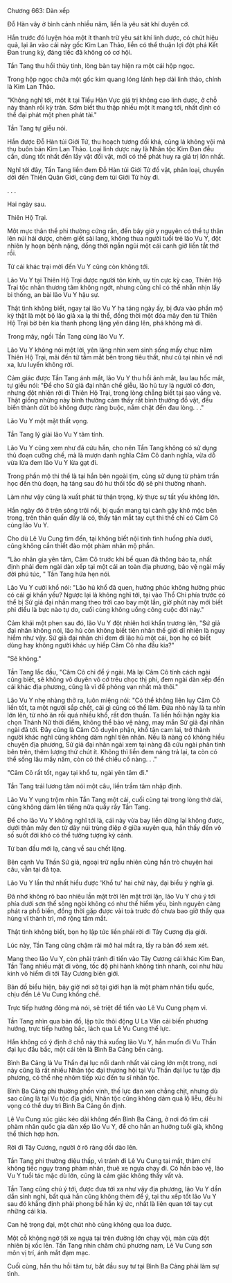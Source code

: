 




Chương 663: Dàn xếp


Đỗ Hàn vây ở bình cảnh nhiều năm, liền là yêu sát khí duyên cớ.

Hắn trước đó luyện hóa một ít thanh trừ yêu sát khí linh dược, có chút hiệu quả, lại ăn vào cái này gốc Kim Lan Thảo, liền có thể thuận lợi đột phá Kết Đan trung kỳ, đáng tiếc đã không có cơ hội.

Tần Tang thu hồi thủy tinh, lòng bàn tay hiện ra một cái hộp ngọc.

Trong hộp ngọc chứa một gốc kim quang lóng lánh hẹp dài linh thảo, chính là Kim Lan Thảo.

"Không nghĩ tới, một ít tại Tiểu Hàn Vực giá trị không cao linh dược, ở chỗ này thành rồi kỳ trân. Sớm biết thu thập nhiều một ít mang tới, nhất định có thể đại phát một phen phát tài."

Tần Tang tự giễu nói.

Hắn được Đỗ Hàn túi Giới Tử, thu hoạch tương đối khá, cũng là không vội mà thụ buôn bán Kim Lan Thảo. Loại linh dược này là Nhân tộc Kim Đan đều cần, dùng tốt nhất đến lấy vật đổi vật, mới có thể phát huy ra giá trị lớn nhất.

Nghĩ tới đây, Tần Tang liền đem Đỗ Hàn túi Giới Tử đồ vật, phân loại, chuyển dời đến Thiên Quân Giới, cũng đem túi Giới Tử hủy đi.

. . .

Hai ngày sau.

Thiên Hộ Trại.

Một mực thân thể phi thường cứng rắn, đến bây giờ y nguyên có thể tự thân lên núi hái dược, chém giết sài lang, không thua người tuổi trẻ lão Vu Y, đột nhiên ly hoạn bệnh nặng, đồng thời ngắn ngủi một cái canh giờ liền tắt thở rồi.

Từ cái khác trại mời đến Vu Y cũng còn không tới.

Lão Vu Y tại Thiên Hộ Trại được người tôn kính, uy tín cực kỳ cao, Thiên Hộ Trại tộc nhân thương tâm không ngớt, nhưng cũng chỉ có thể nhẫn nhịn lấy bi thống, an bài lão Vu Y hậu sự.

Thật tình không biết, ngay tại lão Vu Y hạ táng ngày ấy, bị đưa vào phần mộ kỳ thật là một bộ lão giả xa lạ thi thể, đồng thời một đóa mây đen từ Thiên Hộ Trại bờ bên kia thanh phong lặng yên dâng lên, phá không mà đi.

Trong mây, ngồi Tần Tang cùng lão Vu Y.

Lão Vu Y không nói một lời, yên lặng nhìn xem sinh sống mấy chục năm Thiên Hộ Trại, mãi đến từ tầm mắt bên trong tiêu thất, như cũ tại nhìn về nơi xa, lưu luyến không rời.

Cảm giác được Tần Tang ánh mắt, lão Vu Y thu hồi ánh mắt, lau lau hốc mắt, tự giễu nói: "Để cho Sứ giả đại nhân chế giễu, lão hủ tuy là người cô đơn, nhưng đột nhiên rời đi Thiên Hộ Trại, trong lòng chẳng biết tại sao vắng vẻ. Thật giống những này bình thường cảm thấy rất bình thường đồ vật, đều biến thành dứt bỏ không được ràng buộc, nắm chặt đến đau lòng. . ."

Lão Vu Y một mặt thất vọng.

Tần Tang lý giải lão Vu Y tâm tính.

Lão Vu Y cũng xem như đã cứu hắn, cho nên Tần Tang không có sử dụng thủ đoạn cưỡng chế, mà là mượn danh nghĩa Câm Cô danh nghĩa, vừa dỗ vừa lừa đem lão Vu Y lừa gạt đi.

Trong phần mộ thi thể là tại hắn bên ngoài tìm, cùng sử dụng từ phàm trần học đến thủ đoạn, hạ táng sau đó hư thối tốc độ sẽ phi thường nhanh.

Làm như vậy cũng là xuất phát từ thận trọng, kỳ thực sự tất yếu không lớn.

Hắn ngày đó ở trên sông trôi nổi, bị quấn mang tại cành gãy khô mộc bên trong, trên thân quấn đầy lá cỏ, thấy tận mắt tay cụt thi thể chỉ có Câm Cô cùng lão Vu Y.

Cho dù Lê Vu Cung tìm đến, tại không biết nội tình tình huống phía dưới, cũng không cần thiết đào một phàm nhân mộ phần.

"Lão nhân gia yên tâm, Câm Cô trước khi bế quan đã thông báo ta, nhất định phải đem ngài dàn xếp tại một cái an toàn địa phương, bảo vệ ngài mấy đời phú túc, " Tần Tang hứa hẹn nói.

Lão Vu Y cười khổ nói: "Lão hủ khổ đã quen, hưởng phúc không hưởng phúc có cái gì khẩn yếu? Ngược lại là không nghĩ tới, tại vào Thổ Chi phía trước có thể bị Sứ giả đại nhân mang theo trời cao bay một lần, giờ phút này mới biết phi điểu là bực nào tự do, cuối cùng không uổng công cuộc đời này."

Cảm khái một phen sau đó, lão Vu Y đột nhiên hơi khẩn trương lên, "Sứ giả đại nhân không nói, lão hủ còn không biết tiên nhân thế giới dĩ nhiên là nguy hiểm như vậy. Sứ giả đại nhân chỉ đem đi lão hủ một cái, bọn họ có biết dùng hay không người khác uy hiếp Câm Cô nha đầu kia?"

"Sẽ không."

Tần Tang lắc đầu, "Câm Cô chỉ để ý ngài. Mà lại Câm Cô tính cách ngài cũng biết, sẽ không vô duyên vô cớ trêu chọc thị phi, đem ngài dàn xếp đến cái khác địa phương, cũng là vì để phòng vạn nhất mà thôi."

Lão Vu Y nhẹ nhàng thở ra, luôn miệng nói: "Có thể không liên lụy Câm Cô liền tốt, ta một người sắp chết, cái gì cũng có thể làm. Đứa nhỏ này là ta nhìn lớn lên, từ nhỏ ăn rồi quá nhiều khổ, rất đơn thuần. Ta liền hối hận ngày kia chọn Thánh Nữ thời điểm, không thể bảo vệ nàng, may mắn Sứ giả đại nhân ngài đã tới. Đây cũng là Câm Cô duyên phận, khổ tận cam lai, trở thành người khác nghĩ cũng không dám nghĩ tiên nhân. Nếu là nàng có không hiểu chuyện địa phương, Sứ giả đại nhân ngài xem tại nàng đã cứu ngài phân tình bên trên, thêm lượng thứ chút ít. Không thì liền đem nàng trả lại, ta còn có thể sống lâu mấy năm, còn có thể chiếu cố nàng. . ."

"Câm Cô rất tốt, ngay tại khổ tu, ngài yên tâm đi."

Tần Tang trái lương tâm nói một câu, liền trầm tâm nhập định.

Lão Vu Y vụng trộm nhìn Tần Tang một cái, cuối cùng tại trong lòng thở dài, cũng không dám lên tiếng nữa quấy rầy Tần Tang.

Để cho lão Vu Y không nghĩ tới là, cái này vừa bay liền dừng lại không được, dưới thân mây đen từ dãy núi trùng điệp ở giữa xuyên qua, hắn thấy đến vô số suốt đời khó có thể tưởng tượng kỳ cảnh.

Từ ban đầu mới lạ, càng về sau chết lặng.

Bên cạnh Vu Thần Sứ giả, ngoại trừ ngẫu nhiên cùng hắn trò chuyện hai câu, vẫn tại đả tọa.

Lão Vu Y lần thứ nhất hiểu được 'Khổ tu' hai chữ này, đại biểu ý nghĩa gì.

Đã nhớ không rõ bao nhiêu lần mặt trời lên mặt trời lặn, lão Vu Y chú ý tới phía dưới sơn thế sông ngòi không có như thế hiểm yếu, bình nguyên càng phát ra phổ biến, đồng thời gặp được vài toà trước đó chưa bao giờ thấy qua hùng vĩ thành trì, mở rộng tầm mắt.

Thật tình không biết, bọn họ lập tức liền phải rời đi Tây Cương địa giới.

Lúc này, Tần Tang cũng chậm rãi mở hai mắt ra, lấy ra bản đồ xem xét.

Mang theo lão Vu Y, còn phải tránh đi tiến vào Tây Cương cái khác Kim Đan, Tần Tang nhiều mặt đi vòng, tốc độ phi hành không tính nhanh, coi như hữu kinh vô hiểm đi tới Tây Cương biên giới.

Bản đồ biểu hiện, bây giờ nơi sở tại giới hạn là một phàm nhân tiểu quốc, chịu đến Lê Vu Cung khống chế.

Trực tiếp hướng đông mà nói, sẽ triệt để tiến vào Lê Vu Cung phạm vi.

Tần Tang nhìn qua bản đồ, lập tức thôi động U La Vân cải biến phương hướng, trực tiếp hướng bắc, lách qua Lê Vu Cung thế lực.

Hắn không có ý định ở chỗ này thả xuống lão Vu Y, hắn muốn đi Vu Thần đại lục đầu bắc, một cái tên là Bình Ba Cảng bến cảng.

Bình Ba Cảng là Vu Thần đại lục nổi danh nhất vài cảng lớn một trong, nơi này cũng là rất nhiều Nhân tộc đại thương hội tại Vu Thần đại lục tụ tập địa phương, có thể nhẹ nhõm tiếp xúc đến tu sĩ nhân tộc.

Bình Ba Cảng phi thường phồn vinh, thế lực đan xen chằng chịt, nhưng dù sao cũng là tại Vu tộc địa giới, Nhân tộc cũng không dám quá lộ liễu, đều hi vọng có thể duy trì Bình Ba Cảng ổn định.

Lê Vu Cung xúc giác kéo dài không đến Bình Ba Cảng, ở nơi đó tìm cái phàm nhân quốc gia dàn xếp lão Vu Y, để cho hắn an hưởng tuổi già, không thể thích hợp hơn.

Rời đi Tây Cương, người ở rõ ràng dồi dào lên.

Tần Tang phi thường điệu thấp, vì tránh đi Lê Vu Cung tai mắt, thậm chí không tiếc ngụy trang phàm nhân, thuê xe ngựa chạy đi. Có hắn bảo vệ, lão Vu Y tuổi tác mặc dù lớn, cũng là cảm giác không thấy vất vả.

Tần Tang cũng chú ý tới, được đưa tới xa như vậy địa phương, lão Vu Y dần dần sinh nghi, bất quá hắn cũng không thèm để ý, tại thu xếp tốt lão Vu Y sau đó khẳng định phải phong bế hắn ký ức, nhất là liên quan tới tay cụt những cái kia.

Can hệ trọng đại, một chút nhỏ cũng không qua loa được.

Một cỗ không ngờ tới xe ngựa tại trên đường lớn chạy vội, màn cửa đột nhiên bị xốc lên. Tần Tang nhìn chăm chú phương nam, Lê Vu Cung sơn môn vị trí, ánh mắt đạm mạc.

Cuối cùng, hắn thu hồi tâm tư, bắt đầu suy tư tại Bình Ba Cảng phải làm sự tình.




